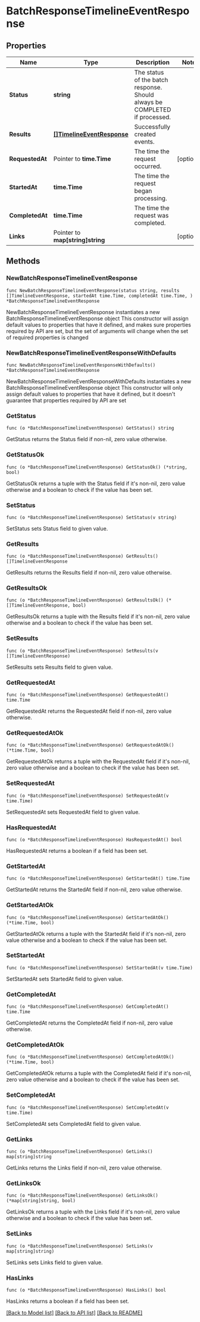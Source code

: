 # BatchResponseTimelineEventResponse

## Properties

Name | Type | Description | Notes
------------ | ------------- | ------------- | -------------
**Status** | **string** | The status of the batch response. Should always be COMPLETED if processed. | 
**Results** | [**[]TimelineEventResponse**](TimelineEventResponse.md) | Successfully created events. | 
**RequestedAt** | Pointer to **time.Time** | The time the request occurred. | [optional] 
**StartedAt** | **time.Time** | The time the request began processing. | 
**CompletedAt** | **time.Time** | The time the request was completed. | 
**Links** | Pointer to **map[string]string** |  | [optional] 

## Methods

### NewBatchResponseTimelineEventResponse

`func NewBatchResponseTimelineEventResponse(status string, results []TimelineEventResponse, startedAt time.Time, completedAt time.Time, ) *BatchResponseTimelineEventResponse`

NewBatchResponseTimelineEventResponse instantiates a new BatchResponseTimelineEventResponse object
This constructor will assign default values to properties that have it defined,
and makes sure properties required by API are set, but the set of arguments
will change when the set of required properties is changed

### NewBatchResponseTimelineEventResponseWithDefaults

`func NewBatchResponseTimelineEventResponseWithDefaults() *BatchResponseTimelineEventResponse`

NewBatchResponseTimelineEventResponseWithDefaults instantiates a new BatchResponseTimelineEventResponse object
This constructor will only assign default values to properties that have it defined,
but it doesn't guarantee that properties required by API are set

### GetStatus

`func (o *BatchResponseTimelineEventResponse) GetStatus() string`

GetStatus returns the Status field if non-nil, zero value otherwise.

### GetStatusOk

`func (o *BatchResponseTimelineEventResponse) GetStatusOk() (*string, bool)`

GetStatusOk returns a tuple with the Status field if it's non-nil, zero value otherwise
and a boolean to check if the value has been set.

### SetStatus

`func (o *BatchResponseTimelineEventResponse) SetStatus(v string)`

SetStatus sets Status field to given value.


### GetResults

`func (o *BatchResponseTimelineEventResponse) GetResults() []TimelineEventResponse`

GetResults returns the Results field if non-nil, zero value otherwise.

### GetResultsOk

`func (o *BatchResponseTimelineEventResponse) GetResultsOk() (*[]TimelineEventResponse, bool)`

GetResultsOk returns a tuple with the Results field if it's non-nil, zero value otherwise
and a boolean to check if the value has been set.

### SetResults

`func (o *BatchResponseTimelineEventResponse) SetResults(v []TimelineEventResponse)`

SetResults sets Results field to given value.


### GetRequestedAt

`func (o *BatchResponseTimelineEventResponse) GetRequestedAt() time.Time`

GetRequestedAt returns the RequestedAt field if non-nil, zero value otherwise.

### GetRequestedAtOk

`func (o *BatchResponseTimelineEventResponse) GetRequestedAtOk() (*time.Time, bool)`

GetRequestedAtOk returns a tuple with the RequestedAt field if it's non-nil, zero value otherwise
and a boolean to check if the value has been set.

### SetRequestedAt

`func (o *BatchResponseTimelineEventResponse) SetRequestedAt(v time.Time)`

SetRequestedAt sets RequestedAt field to given value.

### HasRequestedAt

`func (o *BatchResponseTimelineEventResponse) HasRequestedAt() bool`

HasRequestedAt returns a boolean if a field has been set.

### GetStartedAt

`func (o *BatchResponseTimelineEventResponse) GetStartedAt() time.Time`

GetStartedAt returns the StartedAt field if non-nil, zero value otherwise.

### GetStartedAtOk

`func (o *BatchResponseTimelineEventResponse) GetStartedAtOk() (*time.Time, bool)`

GetStartedAtOk returns a tuple with the StartedAt field if it's non-nil, zero value otherwise
and a boolean to check if the value has been set.

### SetStartedAt

`func (o *BatchResponseTimelineEventResponse) SetStartedAt(v time.Time)`

SetStartedAt sets StartedAt field to given value.


### GetCompletedAt

`func (o *BatchResponseTimelineEventResponse) GetCompletedAt() time.Time`

GetCompletedAt returns the CompletedAt field if non-nil, zero value otherwise.

### GetCompletedAtOk

`func (o *BatchResponseTimelineEventResponse) GetCompletedAtOk() (*time.Time, bool)`

GetCompletedAtOk returns a tuple with the CompletedAt field if it's non-nil, zero value otherwise
and a boolean to check if the value has been set.

### SetCompletedAt

`func (o *BatchResponseTimelineEventResponse) SetCompletedAt(v time.Time)`

SetCompletedAt sets CompletedAt field to given value.


### GetLinks

`func (o *BatchResponseTimelineEventResponse) GetLinks() map[string]string`

GetLinks returns the Links field if non-nil, zero value otherwise.

### GetLinksOk

`func (o *BatchResponseTimelineEventResponse) GetLinksOk() (*map[string]string, bool)`

GetLinksOk returns a tuple with the Links field if it's non-nil, zero value otherwise
and a boolean to check if the value has been set.

### SetLinks

`func (o *BatchResponseTimelineEventResponse) SetLinks(v map[string]string)`

SetLinks sets Links field to given value.

### HasLinks

`func (o *BatchResponseTimelineEventResponse) HasLinks() bool`

HasLinks returns a boolean if a field has been set.


[[Back to Model list]](../README.md#documentation-for-models) [[Back to API list]](../README.md#documentation-for-api-endpoints) [[Back to README]](../README.md)


